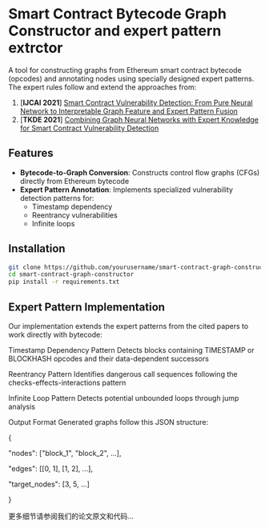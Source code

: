# Smart Contract Bytecode Graph Constructor and expert pattern extrctor

A tool for constructing graphs from Ethereum smart contract bytecode (opcodes) and annotating nodes using specially designed expert patterns. The expert rules follow and extend the approaches from:

1. [**IJCAI 2021**] [Smart Contract Vulnerability Detection: From Pure Neural Network to Interpretable Graph Feature and Expert Pattern Fusion](https://arxiv.org/abs/2106.09282)  
2. [**TKDE 2021**] [Combining Graph Neural Networks with Expert Knowledge for Smart Contract Vulnerability Detection](https://arxiv.org/abs/2107.11598)

## Features

- **Bytecode-to-Graph Conversion**: Constructs control flow graphs (CFGs) directly from Ethereum bytecode
- **Expert Pattern Annotation**: Implements specialized vulnerability detection patterns for:
  - Timestamp dependency
  - Reentrancy vulnerabilities
  - Infinite loops


## Installation

```bash
git clone https://github.com/yourusername/smart-contract-graph-constructor.git
cd smart-contract-graph-constructor
pip install -r requirements.txt
```

## Expert Pattern Implementation

Our implementation extends the expert patterns from the cited papers to work directly with bytecode:

Timestamp Dependency Pattern
Detects blocks containing TIMESTAMP or BLOCKHASH opcodes and their data-dependent successors

Reentrancy Pattern
Identifies dangerous call sequences following the checks-effects-interactions pattern

Infinite Loop Pattern
Detects potential unbounded loops through jump analysis

Output Format
Generated graphs follow this JSON structure:

{

  "nodes": ["block_1", "block_2", ...],
  
  "edges": [[0, 1], [1, 2], ...],
  
  "target_nodes": [3, 5, ...]
  
}

更多细节请参阅我们的论文原文和代码...
